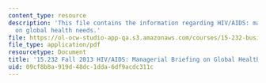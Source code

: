 ```yaml
---
content_type: resource
description: 'This file contains the information regarding HIV/AIDS: managerial briefing
  on global health needs.'
file: https://ol-ocw-studio-app-qa.s3.amazonaws.com/courses/15-232-business-model-innovation-global-health-in-frontier-markets-fall-2013/09cf8b8a919d48dc1dda6df9acdc311c_MIT15_232F13_a1_hiv-aids_1.pdf
file_type: application/pdf
resourcetype: Document
title: '15.232 Fall 2013 HIV/AIDS: Managerial Briefing on Global Health Needs'
uid: 09cf8b8a-919d-48dc-1dda-6df9acdc311c
---
```

